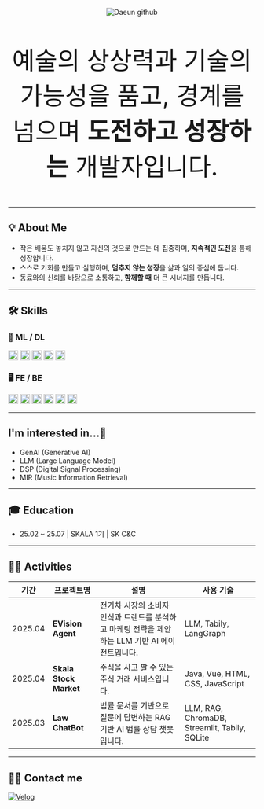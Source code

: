 <p align="center">
  <img
    src="https://capsule-render.vercel.app/api?type=venom&height=300&color=FFC0CB&text=Welcome%20%20&textBg=false&fontColor=707070&fontSize=40&fontAlignY=45&animation=fadeIn&desc=Daeun%20Kim&descAlignY=63&descSize=30&fontAlign=47&descAlign=56"
    alt="Daeun github"
  />
</p>

<p align="center" style="font-size:50px;">
예술의 상상력과 기술의 가능성을 품고, 경계를 넘으며 <strong>도전하고 성장하는</strong> 개발자입니다.
</p>

---

## 💡 About Me
- 작은 배움도 놓치지 않고 자신의 것으로 만드는 데 집중하며, <strong>지속적인 도전</strong>을 통해 성장합니다.  
- 스스로 기회를 만들고 실행하며, <strong>멈추지 않는 성장</strong>을 삶과 일의 중심에 둡니다.  
- 동료와의 신뢰를 바탕으로 소통하고, <strong>함께할 때</strong> 더 큰 시너지를 만듭니다.  

---

## 🛠️ Skills
### 🧠 ML / DL

<p align="left">
  <!-- 🟠 Orange → 🔴 Red 계열 (연한 → 진한) -->
  <img src="https://img.shields.io/badge/scikit--learn-%23F7931E.svg?style=for-the-badge&logo=scikit-learn&logoColor=white" alt="scikit-learn" height="20">  
  <img src="https://img.shields.io/badge/TensorFlow-FF6F00?style=for-the-badge&logo=tensorflow&logoColor=white" alt="TensorFlow" height="20">  
  <img src="https://img.shields.io/badge/PyTorch-EE4C2C?style=for-the-badge&logo=pytorch&logoColor=white" alt="PyTorch" height="20">  
  <!-- 🔷 Blue 계열 (연한 → 진한) -->
  <img src="https://img.shields.io/badge/Python-3776AB?style=for-the-badge&logo=python&logoColor=white" alt="Python" height="20">  
  <img src="https://img.shields.io/badge/pandas-%23150458.svg?style=for-the-badge&logo=pandas&logoColor=white" alt="pandas" height="20">
</p>

### 🖥️ FE / BE

<p align="left">
  <!-- 🟢 Green 계열 (연한 → 진한) -->
  <img src="https://img.shields.io/badge/Vue.js-4FC08D?style=for-the-badge&logo=vuedotjs&logoColor=white" alt="Vue.js" height="20">  
  <img src="https://img.shields.io/badge/Spring%20Boot-6DB33F?style=for-the-badge&logo=springboot&logoColor=white" alt="Spring Boot" height="20">  
  <!-- 🔷 Blue 계열 (연한 → 진한) -->
  <img src="https://img.shields.io/badge/Java-007396?style=for-the-badge&logo=java&logoColor=white" alt="Java" height="20">  
  <img src="https://img.shields.io/badge/MariaDB-003545?style=for-the-badge&logo=mariadb&logoColor=white" alt="MariaDB" height="20">  
  <!-- ⚫️ Gray/Black 계열 -->
  <img src="https://img.shields.io/badge/GitHub-181717?style=for-the-badge&logo=github&logoColor=white" alt="GitHub" height="20">
    <!-- 🔴 Red 계열 -->
  <img src="https://img.shields.io/badge/Oracle-F80000?style=for-the-badge&logo=oracle&logoColor=white" alt="Oracle" height="20">  
</p>

---
## I'm interested in...💙
- GenAI (Generative AI)
- LLM (Large Language Model)
- DSP (Digital Signal Processing)
- MIR (Music Information Retrieval)

---
## 🎓 Education
- 25.02 ~ 25.07 | SKALA 1기 | SK C&C
---
## 👩‍💻 Activities

| 기간                | 프로젝트명                     | 설명                                                                 | 사용 기술                                         |
|---------------------|------------------------------|----------------------------------------------------------------------|--------------------------------------------------|
| 2025.04             | **EVision Agent**            | 전기차 시장의 소비자 인식과 트렌드를 분석하고 마케팅 전략을 제안하는 LLM 기반 AI 에이전트입니다. | LLM, Tabily, LangGraph                          |
| 2025.04             | **Skala Stock Market**       | 주식을 사고 팔 수 있는 주식 거래 서비스입니다.                              | Java, Vue, HTML, CSS, JavaScript                |
| 2025.03             | **Law ChatBot**              | 법률 문서를 기반으로 질문에 답변하는 RAG 기반 AI 법률 상담 챗봇입니다.       | LLM, RAG, ChromaDB, Streamlit, Tabily, SQLite   |

---
## 🧑‍💻 Contact me
<p align="left">
  <a href="https://velog.io/@ilikewhale/posts">
    <img src="https://img.shields.io/badge/Velog-20C997?style=for-the-badge&logo=velog&logoColor=white" alt="Velog">
  </a>
</p>

